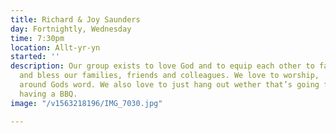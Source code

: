 ```yaml
---
title: Richard & Joy Saunders
day: Fortnightly, Wednesday
time: 7:30pm
location: Allt-yr-yn
started: ''
description: Our group exists to love God and to equip each other to faithfully serve
  and bless our families, friends and colleagues. We love to worship,  pray and gather
  around Gods word. We also love to just hang out wether that’s going for a walk or
  having a BBQ.
image: "/v1563218196/IMG_7030.jpg"

---
```


